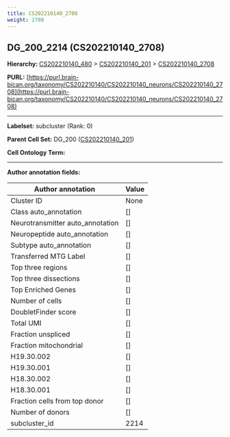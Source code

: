 ```yaml
---
title: CS202210140_2708
weight: 2708
---
```

## DG_200_2214 (CS202210140_2708)
<b>Hierarchy: </b>
[CS202210140_480](../CS202210140_480) >
[CS202210140_201](../CS202210140_201) >
[CS202210140_2708](../CS202210140_2708)

**PURL:** [https://purl.brain-bican.org/taxonomy/CS202210140/CS202210140_neurons/CS202210140_2708](https://purl.brain-bican.org/taxonomy/CS202210140/CS202210140_neurons/CS202210140_2708)

---


**Labelset:** subcluster (Rank: 0)

**Parent Cell Set:** DG_200 ([CS202210140_201](../CS202210140_201))



**Cell Ontology Term:** 

[MARKER GENES.]: #


---

[TRANSFERRED ANNOTATIONS.]: #


[AUTHOR ANNOTATION FIELDS.]: #


**Author annotation fields:**

| Author annotation | Value |
|-------------------|-------|
|Cluster ID|None|
|Class auto_annotation|[]|
|Neurotransmitter auto_annotation|[]|
|Neuropeptide auto_annotation|[]|
|Subtype auto_annotation|[]|
|Transferred MTG Label|[]|
|Top three regions|[]|
|Top three dissections|[]|
|Top Enriched Genes|[]|
|Number of cells|[]|
|DoubletFinder score|[]|
|Total UMI|[]|
|Fraction unspliced|[]|
|Fraction mitochondrial|[]|
|H19.30.002|[]|
|H19.30.001|[]|
|H18.30.002|[]|
|H18.30.001|[]|
|Fraction cells from top donor|[]|
|Number of donors|[]|
|subcluster_id|2214|
